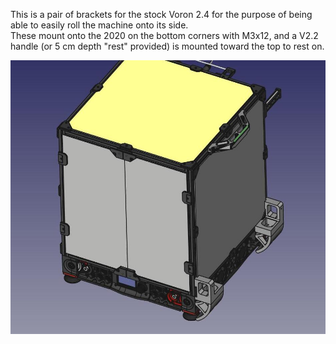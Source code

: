 This is a pair of brackets for the stock Voron 2.4 for the purpose of being able to easily roll the machine onto its side.  
These mount onto the 2020 on the bottom corners with M3x12, and a V2.2 handle (or 5 cm depth "rest" provided) is mounted toward the top to rest on.


![Image 1](vrollers.jpg?raw=true "Image 1")

